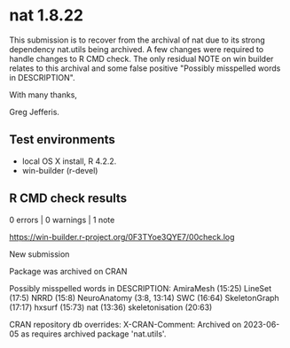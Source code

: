 # nat 1.8.22

This submission is to recover from the archival of nat due to its strong
dependency nat.utils being archived. A few changes were required to handle 
changes to R CMD check. The only residual NOTE on win builder relates to this 
archival and some false positive "Possibly misspelled words in DESCRIPTION".

With many thanks,

Greg Jefferis.

## Test environments

* local OS X install, R 4.2.2.
* win-builder (r-devel)

## R CMD check results

0 errors | 0 warnings | 1 note

https://win-builder.r-project.org/0F3TYoe3QYE7/00check.log

New submission

Package was archived on CRAN

Possibly misspelled words in DESCRIPTION:
  AmiraMesh (15:25)
  LineSet (17:5)
  NRRD (15:8)
  NeuroAnatomy (3:8, 13:14)
  SWC (16:64)
  SkeletonGraph (17:17)
  hxsurf (15:73)
  nat (13:36)
  skeletonisation (20:63)

CRAN repository db overrides:
  X-CRAN-Comment: Archived on 2023-06-05 as requires archived package
    'nat.utils'.
